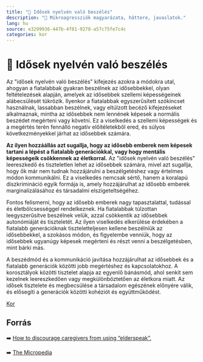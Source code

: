 ```yaml
---
title: "🚫 Idősek nyelvén való beszélés"
description: "🚫 Mikroagressziók magyarázata, háttere, javaslatok."
lang: hu
source: e3299936-447b-4f81-9278-a57c75fe7c4c
categories: kor
---
```


<div class="wiki-content agression-title">

# 🚫 Idősek nyelvén való beszélés

Az "idősek nyelvén való beszélés" kifejezés azokra a módokra utal, ahogyan a fiatalabbak gyakran beszélnek az idősebbekkel, olyan feltételezések alapján, amelyek az idősebbek szellemi képességeinek alábecsülését tükrözik. Ilyenkor a fiatalabbak egyszerűsített szókincset használnak, lassabban beszélnek, vagy eltúlzott becéző kifejezéseket alkalmaznak, mintha az idősebbek nem lennének képesek a normális beszédet megérteni vagy követni. Ez a viselkedés a szellemi képességek és a megértés terén fennálló negatív előítéletekből ered, és súlyos következményekkel járhat az idősebbek számára.

**Az ilyen hozzáállás azt sugallja, hogy az idősebb emberek nem képesek tartani a lépést a fiatalabb generációkkal, vagy hogy mentális képességeik csökkennek az életkorral.** Az "idősek nyelvén való beszélés" leereszkedő és tiszteletlen lehet az idősebbek számára, mivel azt sugallja, hogy ők már nem tudnak hozzájárulni a beszélgetéshez vagy értelmes módon kommunikálni. Ez a viselkedés nemcsak sértő, hanem a koralapú diszkrimináció egyik formája is, amely hozzájárulhat az idősebb emberek marginalizálásához és társadalmi elszigeteltségéhez.

Fontos felismerni, hogy az idősebb emberek nagy tapasztalattal, tudással és életbölcsességgel rendelkeznek. Ha fiatalabbak túlzottan leegyszerűsítve beszélnek velük, azzal csökkentik az idősebbek autonómiáját és tiszteletét. Az ilyen viselkedés elkerülése érdekében a fiatalabb generációknak tiszteletteljesen kellene beszélniük az idősebbekkel, a szokásos módon, és figyelembe venniük, hogy az idősebbek ugyanúgy képesek megérteni és részt venni a beszélgetésben, mint bárki más.

A beszédmód és a kommunikáció javítása hozzájárulhat az idősebbek és a fiatalabb generációk közötti jobb megértéshez és kapcsolatokhoz. A korosztályok közötti tisztelet alapja az egyenlő bánásmód, ahol senkit sem kezelnek leereszkedően vagy megkülönböztetően az életkora miatt. Az idősek tisztelete és megbecsülése a társadalom egészének előnyére válik, és elősegíti a generációk közötti kohéziót és együttműködést.

<div class="categories">

[Kor](/#/entry?id=kor)

</div>


## Forrás

➡️ [How to discourage caregivers from using “elderspeak”.](https://www.aarp.org/caregiving/basics/info-2017/discouraging-elderspeak-from-caregivers-fd.html)

➡️ [The Micropedia](https://www.themicropedia.org/)


</div>